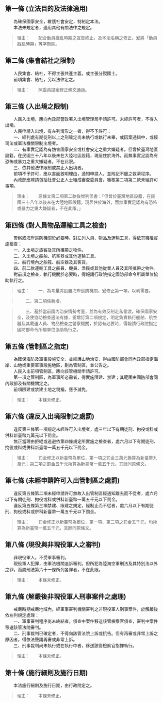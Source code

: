 第一條 (立法目的及法律適用)
---------------------------
　　為確保國家安全，維護社會安定，特制定本法。  
　　本法未規定者，適用其他有關法律之規定。  
> 理由：　　配合動員戡亂時期之宣告終止，及本法名稱之修正，爰將「動員戡亂時期」等字刪除。



第二條 (集會結社之限制)
-----------------------
　　人民集會、結社，不得主張共產主義，或主張分裂國土。  
　　前項集會、結社，另以法律定之。  
> 理由：　　照委員提案修正條文通過。



第三條 (入出境之限制)
---------------------
　　人民入出境，應向內政部警政署入出境管理局申請許可。未經許可者，不得入出境。  
　　人民申請入出境，有左列情形之一者，得不予許可：  
　　一、經判處有期徒刑以上之刑確定尚未執行或執行未畢，或因案通緝中，或經司法或軍法機關限制出境者。  
　　二、有事實足認為有妨害國家安全或社會安定之重大嫌疑者。但曾於臺灣地區設籍，在民國三十八年以後未在大陸地區設籍，現居住於海外，而無事實足認為有恐怖或暴力之重大嫌疑者，不在此限。  
　　三、依其他法律限制或禁止入出境者。  
　　前項不予許可，應以書面敘明理由，通知申請人，並附記不服之救濟程序。  
　　內政部應聘請包括社會公正人士組成審查委員會，審核第二項第二款未經許可事項。  
> 理由：　　原條文第二項第二款後增列但書：「但曾於臺灣地區設籍，在民國三十八年以後未在大陸地區設籍，現居住於海外，而無事實足認為有恐怖或暴力之重大嫌疑者，不在此限。」



第四條 (對人員物品運輸工具之檢查)
---------------------------------
　　警察或海岸巡防機關於必要時，對左列人員、物品及運輸工具，得依其職權實施檢查：  
　　一、入出境之旅客及其所攜帶之物件。  
　　二、入出境之船舶、航空器或其他運輸工具。  
　　三、航行境內之船筏、航空器及其客貨。  
　　四、前二款運輸工具之船員、機員、漁民或其他從業人員及其所攜帶之物件。  
　　對前項之檢查，執行機關於必要時，得報請行政院指定國防部命令所屬單位協助執行之。  
> 理由：　　一、為考量將設置海岸巡防機關，爰修正第一項，以利需要。

> 　　二、第二項係新增。

> 　　三、基於當前國內治安情勢考量，並為有效反制走私偷渡，確保國家安全，及使協助檢查適法有據，爰增訂第二項規定，明定負責執行船舶、航空器及其載運人員、物品檢查之警察機關，於認有必要時，得報請行政院指定國防部命令所屬單位協助執行之。



第五條 (管制區之指定)
---------------------
　　為確保海防及軍事設施安全，並維護山地治安，得由國防部會同內政部指定海岸、山地或重要軍事設施地區，劃為管制區，並公告之。  
　　人民入出前項管制區，應向該管機關申請許可。  
　　第一項之管制區，為軍事所必需者，得實施限建、禁建；其範圍由國防部會同內政部及有關機關定之。  
　　前項限建或禁建土地之稅捐，應予減免。  
> 理由：　　本條未修正。



第六條 (違反入出境限制之處罰)
-----------------------------
　　違反第三條第一項規定未經許可入出境者，處三年以下有期徒刑、拘役或科或併科新臺幣九萬元以下罰金。  
　　無正當理由拒絕或逃避依第四條規定所實施之檢查者，處六月以下有期徒刑、拘役或科或併科新臺幣一萬五千元以下罰金。  
> 理由：　　罰金修正以新臺幣為單位，第一項之罰金三萬元換算為新臺幣九萬元；第二項之罰金五千元換算為新臺幣一萬五千元，其餘同原條文。



第七條 (未經申請許可入出管制區之處罰)
-------------------------------------
　　違反第五條第二項未經申請許可無故入出管制區經通知離去而不從者，處六月以下有期徒刑、拘役或科或併科新臺幣一萬五千元以下罰金。  
　　違反第五條第三項禁建、限建之規定，經制止而不從者，處六月以下有期徒刑、拘役或科或併科新臺幣一萬五千元以下罰金。  
> 理由：　　罰金修正以新臺幣為單位，第一項、第二項之罰金五千元，均換算為新臺幣一萬五千元，其餘同原條文。



第八條 (現役與非現役軍人之審判)
-------------------------------
　　非現役軍人，不受軍事審判。  
　　現役軍人犯罪，由軍法機關追訴審判。但所犯為陸海空軍刑法及其特別法以外之罪，而屬刑法第六十一條所列各罪者，不在此限。  
> 理由：　　本條未修正。



第九條 (解嚴後非現役軍人刑事案件之處理)
---------------------------------------
　　戒嚴時期戒嚴地域內，經軍事審判機關審判之非現役軍人刑事案件，於解嚴後依左列規定處理：  
　　一、軍事審判程序尚未終結者，偵查中案件移送該管檢察官偵查，審判中案件移送該管法院審判。  
　　二、刑事裁判已確定者，不得向該管法院上訴或抗告。但有再審或非常上訴之原因者，得依法聲請再審或非常上訴。  
　　三、刑事裁判尚未執行或在執行中者，移送該管檢察官指揮執行。  
> 理由：　　本條未修正。



第十條 (施行細則及施行日期)
---------------------------
　　本法施行細則及施行日期，由行政院定之。  
> 理由：　　本條未修正。